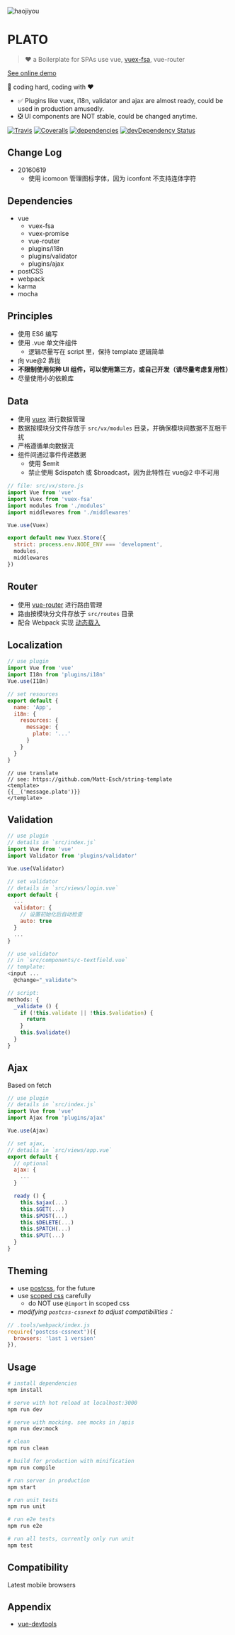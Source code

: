 ![haojiyou](http://hbimg.b0.upaiyun.com/c0b233344592936874714e5596736eb92ae8d3309ff4-QFVcuc_fw658)

# PLATO

> :heart: a Boilerplate for SPAs use vue, [vuex-fsa](https://www.npmjs.com/package/vuex-fsa), vue-router

[See online demo](http://crossjs.com/plato)

:construction: coding hard, coding with :heart:

- :white_check_mark: Plugins like vuex, i18n, validator and ajax are almost ready, could be used in production amusedly.
- :negative_squared_cross_mark: UI components are NOT stable, could be changed anytime.

[![Travis](https://img.shields.io/travis/crossjs/plato.svg?style=flat-square)](https://travis-ci.org/crossjs/plato)
[![Coveralls](https://img.shields.io/coveralls/crossjs/plato.svg?style=flat-square)](https://coveralls.io/github/crossjs/plato)
[![dependencies](https://david-dm.org/crossjs/plato.svg?style=flat-square)](https://david-dm.org/crossjs/plato)
[![devDependency Status](https://david-dm.org/crossjs/plato/dev-status.svg?style=flat-square)](https://david-dm.org/crossjs/plato#info=devDependencies)

## Change Log

- 20160619
  - 使用 icomoon 管理图标字体，因为 iconfont 不支持连体字符

## Dependencies

- vue
  - vuex-fsa
  - vuex-promise
  - vue-router
  - plugins/i18n
  - plugins/validator
  - plugins/ajax
- postCSS
- webpack
- karma
- mocha

## Principles

- 使用 ES6 编写
- 使用 .vue 单文件组件
  - 逻辑尽量写在 script 里，保持 template 逻辑简单
- 向 vue@2 靠拢
- **不限制使用何种 UI 组件，可以使用第三方，或自己开发（请尽量考虑复用性）**
- 尽量使用小的依赖库

## Data

- 使用 [vuex](https://github.com/vuejs/vuex/) 进行数据管理
- 数据按模块分文件存放于 `src/vx/modules` 目录，并确保模块间数据不互相干扰
- 严格遵循单向数据流
- 组件间通过事件传递数据
  - 使用 $emit
  - 禁止使用 $dispatch 或 $broadcast，因为此特性在 vue@2 中不可用

``` js
// file: src/vx/store.js
import Vue from 'vue'
import Vuex from 'vuex-fsa'
import modules from './modules'
import middlewares from './middlewares'

Vue.use(Vuex)

export default new Vuex.Store({
  strict: process.env.NODE_ENV === 'development',
  modules,
  middlewares
})
```

## Router

- 使用 [vue-router](https://github.com/vuejs/vue-router/) 进行路由管理
- 路由按模块分文件存放于 `src/routes` 目录
- 配合 Webpack 实现 [动态载入](http://router.vuejs.org/zh-cn/lazy.html)

## Localization

``` js
// use plugin
import Vue from 'vue'
import I18n from 'plugins/i18n'
Vue.use(I18n)

// set resources
export default {
  name: 'App',
  i18n: {
    resources: {
      message: {
        plato: '...'
      }
    }
  }
}
```

``` vuex
// use translate
// see: https://github.com/Matt-Esch/string-template
<template>
{{__('message.plato')}}
</template>
```

## Validation

``` js
// use plugin
// details in `src/index.js`
import Vue from 'vue'
import Validator from 'plugins/validator'

Vue.use(Validator)

// set validator
// details in `src/views/login.vue`
export default {
  ...
  validator: {
    // 设置初始化后自动检查
    auto: true
  }
  ...
}

// use validator
// in `src/components/c-textfield.vue`
// template:
<input ...
  @change="_validate">

// script:
methods: {
  _validate () {
    if (!this.validate || !this.$validation) {
      return
    }
    this.$validate()
  }
}
```

## Ajax

Based on fetch

``` js
// use plugin
// details in `src/index.js`
import Vue from 'vue'
import Ajax from 'plugins/ajax'

Vue.use(Ajax)

// set ajax,
// details in `src/views/app.vue`
export default {
  // optional
  ajax: {
    ...
  }

  ready () {
    this.$ajax(...)
    this.$GET(...)
    this.$POST(...)
    this.$DELETE(...)
    this.$PATCH(...)
    this.$PUT(...)
  }
}
```

## Theming

- use [postcss](http://postcss.org/), for the future
- use [scoped css](http://vue-loader.vuejs.org/en/features/scoped-css.html) carefully
  - do NOT use `@import` in scoped css
- *modifying `postcss-cssnext` to adjust compatibilities：*

``` js
// .tools/webpack/index.js
require('postcss-cssnext')({
  browsers: 'last 1 version'
}),
```

## Usage

``` bash
# install dependencies
npm install

# serve with hot reload at localhost:3000
npm run dev

# serve with mocking. see mocks in /apis
npm run dev:mock

# clean
npm run clean

# build for production with minification
npm run compile

# run server in production
npm start

# run unit tests
npm run unit

# run e2e tests
npm run e2e

# run all tests, currently only run unit
npm test
```

## Compatibility

Latest mobile browsers

## Appendix

- [vue-devtools](https://github.com/vuejs/vue-devtools)
